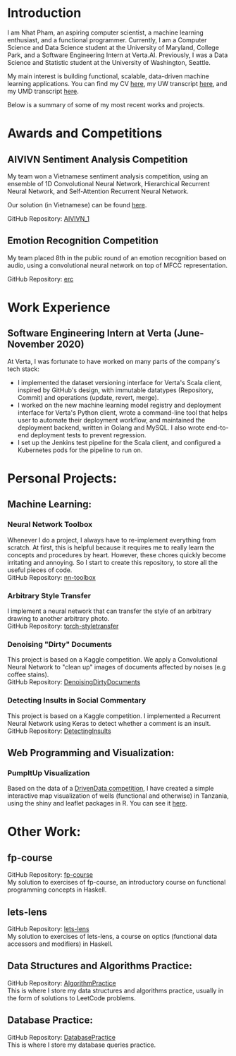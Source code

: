 # Introduction
I am Nhat Pham, an aspiring computer scientist, a machine learning enthusiast, and a functional programmer. Currently, I am a Computer Science and Data Science student at the University of Maryland, College Park, and a Software Engineering Intern at Verta.AI. Previously, I was a Data Science and Statistic student at the University of Washington, Seattle.

My main interest is building functional, scalable, data-driven machine learning applications. You can find my CV [here](CV.pdf), my UW transcript [here](UWUnofficialTranscript.pdf), and my UMD transcript [here](Testudo%20-%20Unofficial%20Transcript.pdf).

Below is a summary of some of my most recent works and projects.
# Awards and Competitions
## AIVIVN Sentiment Analysis Competition
My team won a Vietnamese sentiment analysis competition, using an ensemble of 1D Convolutional Neural Network, Hierarchical Recurrent Neural Network, and Self-Attention Recurrent Neural Network.

Our solution (in Vietnamese) can be found [here](https://github.com/petrpan26/Aivivn_1/blob/master/1st%20place%20solution.md).

GitHub Repository: [AIVIVN_1](https://github.com/petrpan26/Aivivn_1)
## Emotion Recognition Competition
My team placed 8th in the public round of an emotion recognition based on audio, using a convolutional neural network on top of MFCC representation.

GitHub Repository: [erc](https://github.com/nhatsmrt/erc)
# Work Experience
## Software Engineering Intern at Verta (June-November 2020)
At Verta, I was fortunate to have worked on many parts of the company's tech stack:
* I implemented the dataset versioning interface for Verta's Scala client, inspired by GitHub's design, with immutable datatypes (Repository, Commit) and operations (update, revert, merge).
* I worked on the new machine learning model registry and deployment interface for Verta's Python client, wrote a command-line tool that helps user to automate their deployment workflow, and maintained the deployment backend, written in Golang and MySQL. I also wrote end-to-end deployment tests to prevent regression.
* I set up the Jenkins test pipeline for the Scala client, and configured a Kubernetes pods for the pipeline to run on.
# Personal Projects:
## Machine Learning:
### Neural Network Toolbox
Whenever I do a project, I always have to re-implement everything from scratch. At first, this is helpful because it requires me to really learn the concepts and procedures by heart. However, these chores quickly become irritating and annoying. So I start to create this repository, to store all the useful pieces of code.
<br />
GitHub Repository: [nn-toolbox](https://github.com/nhatsmrt/nn-toolbox)
### Arbitrary Style Transfer
I implement a neural network that can transfer the style of an arbitrary drawing to another arbitrary photo.
<br />
GitHub Repository: [torch-styletransfer](https://github.com/nhatsmrt/torch-styletransfer)
### Denoising "Dirty" Documents
This project is based on a Kaggle competition. We apply a Convolutional Neural Network to "clean up" images of documents affected by noises (e.g coffee stains).
<br />
GitHub Repository: [DenoisingDirtyDocuments](https://github.com/nhatsmrt/DenoisingDirtyDocuments)
### Detecting Insults in Social Commentary
This project is based on a Kaggle competition. I implemented a Recurrent Neural Network using Keras to detect whether a comment is an insult.
<br />
GitHub Repository: [DetectingInsults](https://github.com/nhatsmrt/DetectingInsults)
## Web Programming and Visualization:
### PumpItUp Visualization
Based on the data of a [DrivenData competition](https://www.drivendata.org/competitions/7/pump-it-up-data-mining-the-water-table/), I have created a simple interactive map visualization of wells (functional and otherwise) in Tanzania, using the shiny and leaflet packages in R. You can see it [here](https://nphamcs.shinyapps.io/PumpItUp/).
<!-- ### Personal Finance Web Application
I got fed up with overspending my money, so I decided to create a simple web application with React and Dexie to keep track of my spending. I plan to expand the application as my needs arise, but for now I have deployed and hosted it on my github page.
<br />
Link to app: [Personal Finance](https://nhatsmrt.github.io/personal-finance/) -->
# Other Work:
## fp-course
GitHub Repository: [fp-course](https://github.com/nhatsmrt/fp-course)
<br />
My solution to exercises of fp-course, an introductory course on functional programming concepts in Haskell.
## lets-lens
GitHub Repository: [lets-lens](https://github.com/nhatsmrt/lets-lens)
<br />
My solution to exercises of lets-lens, a course on optics (functional data accessors and modifiers) in Haskell.
## Data Structures and Algorithms Practice:
GitHub Repository: [AlgorithmPractice](https://github.com/nhatsmrt/AlgorithmPractice)
<br />
This is where I store my data structures and algorithms practice, usually in the form of solutions to LeetCode problems.
## Database Practice:
GitHub Repository: [DatabasePractice](https://github.com/nhatsmrt/DatabasePractice)
<br />
This is where I store my database queries practice.
